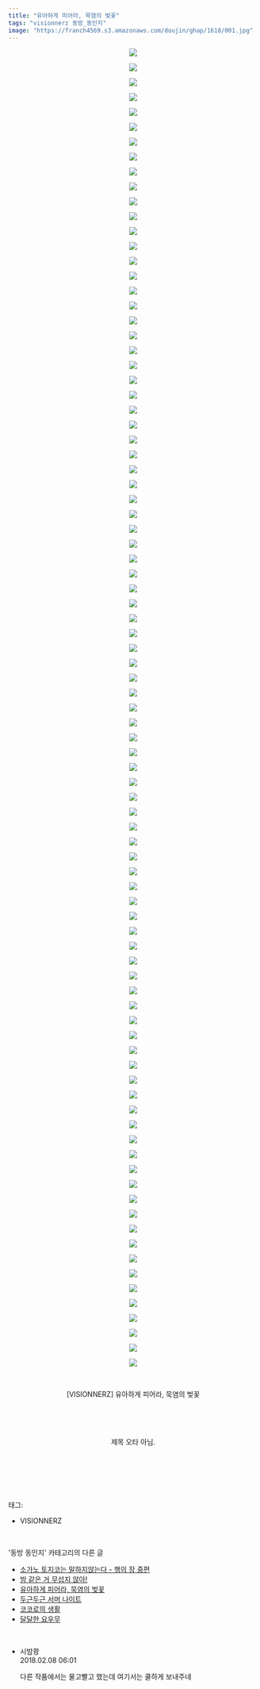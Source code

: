 ```yaml
---
title: "유아하게 피어라, 묵염의 벚꽃"
tags: "visionnerz 동방_동인지"
image: "https://franch4569.s3.amazonaws.com/doujin/ghap/1618/001.jpg"
---
```

<div class="article">
<p style="text-align: center; clear: none; float: none;"><img src="{{ site.imgserver2 }}/ghap/1618/001.jpg"/></p>
<p style="text-align: center; clear: none; float: none;"><img src="{{ site.imgserver2 }}/ghap/1618/002.jpg"/></p>
<p style="text-align: center; clear: none; float: none;"><img src="{{ site.imgserver2 }}/ghap/1618/003.jpg"/></p>
<p style="text-align: center; clear: none; float: none;"><img src="{{ site.imgserver2 }}/ghap/1618/004.jpg"/></p>
<p style="text-align: center; clear: none; float: none;"><img src="{{ site.imgserver2 }}/ghap/1618/005.jpg"/></p>
<p style="text-align: center; clear: none; float: none;"><img src="{{ site.imgserver2 }}/ghap/1618/006.jpg"/></p>
<p style="text-align: center; clear: none; float: none;"><img src="{{ site.imgserver2 }}/ghap/1618/007.jpg"/></p>
<p style="text-align: center; clear: none; float: none;"><img src="{{ site.imgserver2 }}/ghap/1618/008.jpg"/></p>
<p style="text-align: center; clear: none; float: none;"><img src="{{ site.imgserver2 }}/ghap/1618/009.jpg"/></p>
<p style="text-align: center; clear: none; float: none;"><img src="{{ site.imgserver2 }}/ghap/1618/010.jpg"/></p>
<p style="text-align: center; clear: none; float: none;"><img src="{{ site.imgserver2 }}/ghap/1618/011.jpg"/></p>
<p style="text-align: center; clear: none; float: none;"><img src="{{ site.imgserver2 }}/ghap/1618/012.jpg"/></p>
<p style="text-align: center; clear: none; float: none;"><img src="{{ site.imgserver2 }}/ghap/1618/013.jpg"/></p>
<p style="text-align: center; clear: none; float: none;"><img src="{{ site.imgserver2 }}/ghap/1618/014.jpg"/></p>
<p style="text-align: center; clear: none; float: none;"><img src="{{ site.imgserver2 }}/ghap/1618/015.jpg"/></p>
<p style="text-align: center; clear: none; float: none;"><img src="{{ site.imgserver2 }}/ghap/1618/016.jpg"/></p>
<p style="text-align: center; clear: none; float: none;"><img src="{{ site.imgserver2 }}/ghap/1618/017.jpg"/></p>
<p style="text-align: center; clear: none; float: none;"><img src="{{ site.imgserver2 }}/ghap/1618/018.jpg"/></p>
<p style="text-align: center; clear: none; float: none;"><img src="{{ site.imgserver2 }}/ghap/1618/019.jpg"/></p>
<p style="text-align: center; clear: none; float: none;"><img src="{{ site.imgserver2 }}/ghap/1618/020.jpg"/></p>
<p style="text-align: center; clear: none; float: none;"><img src="{{ site.imgserver2 }}/ghap/1618/021.jpg"/></p>
<p style="text-align: center; clear: none; float: none;"><img src="{{ site.imgserver2 }}/ghap/1618/022.jpg"/></p>
<p style="text-align: center; clear: none; float: none;"><img src="{{ site.imgserver2 }}/ghap/1618/023.jpg"/></p>
<p style="text-align: center; clear: none; float: none;"><img src="{{ site.imgserver2 }}/ghap/1618/024.jpg"/></p>
<p style="text-align: center; clear: none; float: none;"><img src="{{ site.imgserver2 }}/ghap/1618/025.jpg"/></p>
<p style="text-align: center; clear: none; float: none;"><img src="{{ site.imgserver2 }}/ghap/1618/026.jpg"/></p>
<p style="text-align: center; clear: none; float: none;"><img src="{{ site.imgserver2 }}/ghap/1618/027.jpg"/></p>
<p style="text-align: center; clear: none; float: none;"><img src="{{ site.imgserver2 }}/ghap/1618/028.jpg"/></p>
<p style="text-align: center; clear: none; float: none;"><img src="{{ site.imgserver2 }}/ghap/1618/029.jpg"/></p>
<p style="text-align: center; clear: none; float: none;"><img src="{{ site.imgserver2 }}/ghap/1618/030.jpg"/></p>
<p style="text-align: center; clear: none; float: none;"><img src="{{ site.imgserver2 }}/ghap/1618/031.jpg"/></p>
<p style="text-align: center; clear: none; float: none;"><img src="{{ site.imgserver2 }}/ghap/1618/032.jpg"/></p>
<p style="text-align: center; clear: none; float: none;"><img src="{{ site.imgserver2 }}/ghap/1618/033.jpg"/></p>
<p style="text-align: center; clear: none; float: none;"><img src="{{ site.imgserver2 }}/ghap/1618/034.jpg"/></p>
<p style="text-align: center; clear: none; float: none;"><img src="{{ site.imgserver2 }}/ghap/1618/035.jpg"/></p>
<p style="text-align: center; clear: none; float: none;"><img src="{{ site.imgserver2 }}/ghap/1618/036.jpg"/></p>
<p style="text-align: center; clear: none; float: none;"><img src="{{ site.imgserver2 }}/ghap/1618/037.jpg"/></p>
<p style="text-align: center; clear: none; float: none;"><img src="{{ site.imgserver2 }}/ghap/1618/038.jpg"/></p>
<p style="text-align: center; clear: none; float: none;"><img src="{{ site.imgserver2 }}/ghap/1618/039.jpg"/></p>
<p style="text-align: center; clear: none; float: none;"><img src="{{ site.imgserver2 }}/ghap/1618/040.jpg"/></p>
<p style="text-align: center; clear: none; float: none;"><img src="{{ site.imgserver2 }}/ghap/1618/041.jpg"/></p>
<p style="text-align: center; clear: none; float: none;"><img src="{{ site.imgserver2 }}/ghap/1618/042.jpg"/></p>
<p style="text-align: center; clear: none; float: none;"><img src="{{ site.imgserver2 }}/ghap/1618/043.jpg"/></p>
<p style="text-align: center; clear: none; float: none;"><img src="{{ site.imgserver2 }}/ghap/1618/044.jpg"/></p>
<p style="text-align: center; clear: none; float: none;"><img src="{{ site.imgserver2 }}/ghap/1618/045.jpg"/></p>
<p style="text-align: center; clear: none; float: none;"><img src="{{ site.imgserver2 }}/ghap/1618/046.jpg"/></p>
<p style="text-align: center; clear: none; float: none;"><img src="{{ site.imgserver2 }}/ghap/1618/047.jpg"/></p>
<p style="text-align: center; clear: none; float: none;"><img src="{{ site.imgserver2 }}/ghap/1618/048.jpg"/></p>
<p style="text-align: center; clear: none; float: none;"><img src="{{ site.imgserver2 }}/ghap/1618/049.jpg"/></p>
<p style="text-align: center; clear: none; float: none;"><img src="{{ site.imgserver2 }}/ghap/1618/050.jpg"/></p>
<p style="text-align: center; clear: none; float: none;"><img src="{{ site.imgserver2 }}/ghap/1618/051.jpg"/></p>
<p style="text-align: center; clear: none; float: none;"><img src="{{ site.imgserver2 }}/ghap/1618/052.jpg"/></p>
<p style="text-align: center; clear: none; float: none;"><img src="{{ site.imgserver2 }}/ghap/1618/053.jpg"/></p>
<p style="text-align: center; clear: none; float: none;"><img src="{{ site.imgserver2 }}/ghap/1618/054.jpg"/></p>
<p style="text-align: center; clear: none; float: none;"><img src="{{ site.imgserver2 }}/ghap/1618/055.jpg"/></p>
<p style="text-align: center; clear: none; float: none;"><img src="{{ site.imgserver2 }}/ghap/1618/056.jpg"/></p>
<p style="text-align: center; clear: none; float: none;"><img src="{{ site.imgserver2 }}/ghap/1618/057.jpg"/></p>
<p style="text-align: center; clear: none; float: none;"><img src="{{ site.imgserver2 }}/ghap/1618/058.jpg"/></p>
<p style="text-align: center; clear: none; float: none;"><img src="{{ site.imgserver2 }}/ghap/1618/059.jpg"/></p>
<p style="text-align: center; clear: none; float: none;"><img src="{{ site.imgserver2 }}/ghap/1618/060.jpg"/></p>
<p style="text-align: center; clear: none; float: none;"><img src="{{ site.imgserver2 }}/ghap/1618/061.jpg"/></p>
<p style="text-align: center; clear: none; float: none;"><img src="{{ site.imgserver2 }}/ghap/1618/062.jpg"/></p>
<p style="text-align: center; clear: none; float: none;"><img src="{{ site.imgserver2 }}/ghap/1618/063.jpg"/></p>
<p style="text-align: center; clear: none; float: none;"><img src="{{ site.imgserver2 }}/ghap/1618/064.jpg"/></p>
<p style="text-align: center; clear: none; float: none;"><img src="{{ site.imgserver2 }}/ghap/1618/065.jpg"/></p>
<p style="text-align: center; clear: none; float: none;"><img src="{{ site.imgserver2 }}/ghap/1618/066.jpg"/></p>
<p style="text-align: center; clear: none; float: none;"><img src="{{ site.imgserver2 }}/ghap/1618/067.jpg"/></p>
<p style="text-align: center; clear: none; float: none;"><img src="{{ site.imgserver2 }}/ghap/1618/068.jpg"/></p>
<p style="text-align: center; clear: none; float: none;"><img src="{{ site.imgserver2 }}/ghap/1618/069.jpg"/></p>
<p style="text-align: center; clear: none; float: none;"><img src="{{ site.imgserver2 }}/ghap/1618/070.jpg"/></p>
<p style="text-align: center; clear: none; float: none;"><img src="{{ site.imgserver2 }}/ghap/1618/071.jpg"/></p>
<p style="text-align: center; clear: none; float: none;"><img src="{{ site.imgserver2 }}/ghap/1618/072.jpg"/></p>
<p style="text-align: center; clear: none; float: none;"><img src="{{ site.imgserver2 }}/ghap/1618/073.jpg"/></p>
<p style="text-align: center; clear: none; float: none;"><img src="{{ site.imgserver2 }}/ghap/1618/074.jpg"/></p>
<p style="text-align: center; clear: none; float: none;"><img src="{{ site.imgserver2 }}/ghap/1618/075.jpg"/></p>
<p style="text-align: center; clear: none; float: none;"><img src="{{ site.imgserver2 }}/ghap/1618/076.jpg"/></p>
<p style="text-align: center; clear: none; float: none;"><img src="{{ site.imgserver2 }}/ghap/1618/077.jpg"/></p>
<p style="text-align: center; clear: none; float: none;"><img src="{{ site.imgserver2 }}/ghap/1618/078.jpg"/></p>
<p style="text-align: center; clear: none; float: none;"><img src="{{ site.imgserver2 }}/ghap/1618/079.jpg"/></p>
<p style="text-align: center; clear: none; float: none;"><img src="{{ site.imgserver2 }}/ghap/1618/080.jpg"/></p>
<p style="text-align: center; clear: none; float: none;"><img src="{{ site.imgserver2 }}/ghap/1618/081.jpg"/></p>
<p style="text-align: center; clear: none; float: none;"><img src="{{ site.imgserver2 }}/ghap/1618/082.jpg"/></p>
<p style="text-align: center; clear: none; float: none;"><img src="{{ site.imgserver2 }}/ghap/1618/083.jpg"/></p>
<p style="text-align: center; clear: none; float: none;"><img src="{{ site.imgserver2 }}/ghap/1618/084.jpg"/></p>
<p style="text-align: center; clear: none; float: none;"><img src="{{ site.imgserver2 }}/ghap/1618/085.jpg"/></p>
<p style="text-align: center; clear: none; float: none;"><img src="{{ site.imgserver2 }}/ghap/1618/086.jpg"/></p>
<p style="text-align: center; clear: none; float: none;"><img src="{{ site.imgserver2 }}/ghap/1618/087.jpg"/></p>
<p style="text-align: center; clear: none; float: none;"><img src="{{ site.imgserver2 }}/ghap/1618/088.jpg"/></p>
<p style="text-align: center; clear: none; float: none;"><img src="{{ site.imgserver2 }}/ghap/1618/089.jpg"/></p>
<p style="text-align: center; clear: none; float: none;"><br/></p>
<p style="text-align: center; clear: none; float: none;">[VISIONNERZ] 유아하게 피어라, 묵염의 벚꽃</p>
<p style="text-align: center; clear: none; float: none;"><br/></p>
<p style="text-align: center; clear: none; float: none;"><br/></p>
<p style="text-align: center; clear: none; float: none;">제목 오타 아님.</p>
<p style="text-align: center; clear: none; float: none;"><br/></p>
<p><br/></p>
</div><br/>
<div class="tagTrail">
<p>태그: </p>
<ul>
<li>VISIONNERZ</li>
</ul>
</div><br/>
<div class="another">
<p>'동방 동인지' 카테고리의 다른 글</p>
<ul>
<li><a href="/ghap_1621">소가노 토지코는 말하지않는다 - 행의 장 중편</a></li>
<li><a href="/ghap_1620">밤 같은 거 무섭지 않아!</a></li>
<li><a href="/ghap_1618">유아하게 피어라, 묵염의 벚꽃</a></li>
<li><a href="/ghap_1617">두근두근 서머 나이트</a></li>
<li><a href="/ghap_1616">코코로의 생활</a></li>
<li><a href="/ghap_1615">달달한 요우무</a></li>
</ul>
</div><br/>
<div class="cb_module cb_fluid">
<div class="cb_wrt cb_profile">
<div class="comment">
<ul>
<li class="cb_thumb_off" id="comment15194932">
<div class="cb_comment_area">
<div class="cb_info_area">
<div class="cb_section">
<span class="cb_nick_name">시밤쾅</span>
</div>
<div class="cb_section">
<span class="cb_date">2018.02.08 06:01 </span>
</div>
</div>
<div class="cb_dsc_comment">
<p class="cb_dsc">
											다른 작품에서는 물고빨고 했는데 여기서는 쿨하게 보내주네
										</p>
</div>
</div></li>
</ul>
</div>
</div><!-- commentList close -->
</div><br/>
